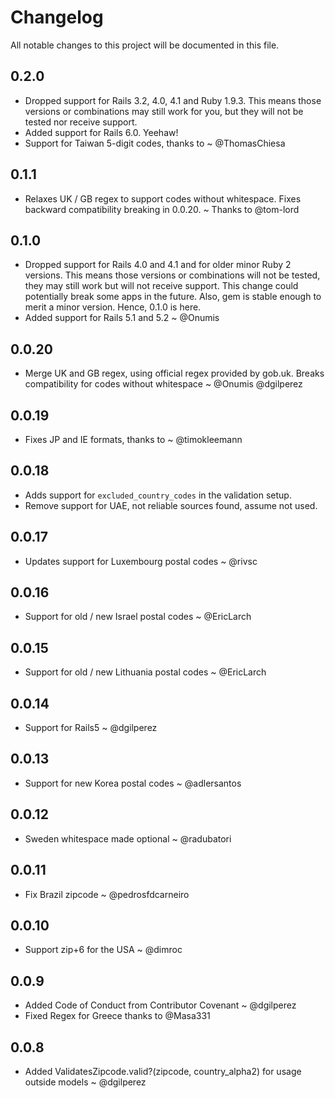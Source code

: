 # Changelog

All notable changes to this project will be documented in this file.

## 0.2.0

- Dropped support for Rails 3.2, 4.0, 4.1 and Ruby 1.9.3. This means those versions or combinations may still work for you, but they will not be tested nor receive support.
- Added support for Rails 6.0. Yeehaw!
- Support for Taiwan 5-digit codes, thanks to ~ @ThomasChiesa

## 0.1.1

- Relaxes UK / GB regex to support codes without whitespace. Fixes backward compatibility breaking in 0.0.20. ~ Thanks to @tom-lord

## 0.1.0

- Dropped support for Rails 4.0 and 4.1 and for older minor Ruby 2 versions. This means those versions or combinations will not be tested, they may still work but will not receive support. This change could potentially break some apps in the future. Also, gem is stable enough to merit a minor version. Hence, 0.1.0 is here.
- Added support for Rails 5.1 and 5.2 ~ @Onumis

## 0.0.20

- Merge UK and GB regex, using official regex provided by gob.uk. Breaks compatibility for codes without whitespace ~ @Onumis @dgilperez

## 0.0.19

- Fixes JP and IE formats, thanks to ~ @timokleemann

## 0.0.18

- Adds support for `excluded_country_codes` in the validation setup.
- Remove support for UAE, not reliable sources found, assume not used.

## 0.0.17

- Updates support for Luxembourg postal codes ~ @rivsc

## 0.0.16

- Support for old / new Israel postal codes ~ @EricLarch

## 0.0.15

- Support for old / new Lithuania postal codes ~ @EricLarch

## 0.0.14

- Support for Rails5 ~ @dgilperez

## 0.0.13

- Support for new Korea postal codes ~ @adlersantos

## 0.0.12

- Sweden whitespace made optional ~ @radubatori

## 0.0.11

- Fix Brazil zipcode ~ @pedrosfdcarneiro

## 0.0.10

- Support zip+6 for the USA ~ @dimroc

## 0.0.9

- Added Code of Conduct from Contributor Covenant ~ @dgilperez
- Fixed Regex for Greece thanks to @Masa331

## 0.0.8

- Added ValidatesZipcode.valid?(zipcode, country_alpha2) for usage outside models ~ @dgilperez
